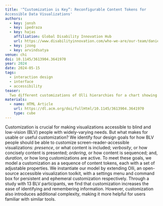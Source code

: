 ```yaml
---
title: '“Customization is Key”: Reconfigurable Content Tokens for
Accessible Data Visualizations'
authors:
  - key: jonsh
  - key: ipedraza
  - key: hajas
    affiliation: Global Disability Innovation Hub
    url: https://www.disabilityinnovation.com/who-we-are/our-team/daniel-hajas
  - key: jzong
  - key: arvindsatya
venue: chi
doi: 10.1145/3613904.3641970
year: 2024
date: 2024-05-15
tags:
  - interaction design
  - interface
  - accessibility
teaser:
  Two different customizations of Olli hierarchies for a chart showing five technology companies’ stock prices between 2000 and 2010. (a) the visualization; (b) a customization that includes more tokens, with longer brevity, more suitable for novice users who need additional assistance in forming the correct mental model of the graph; (c) a customization with fewer, brief tokens more suitable for an expert user who might have a well-formed mental model of the chart.
materials:
  - name: HTML Article
    url: https://dl.acm.org/doi/fullHtml/10.1145/3613904.3641970
    type: cube
---
```


Customization is crucial for making visualizations accessible to blind and low-vision (BLV) people with widely-varying needs. But what makes for usable or useful customization? We identify four design goals for how BLV people should be able to customize screen-reader-accessible visualizations: _presence_, or what content is included; _verbosity_, or how concisely content is presented; _ordering_, or how content is sequenced; and, _duration_, or how long customizations are active. To meet these goals, we model a customization as a sequence of content tokens, each with a set of adjustable properties. We instantiate our model by extending Olli, an open-source accessible visualization toolkit, with a settings menu and command box for persistent and ephemeral customization respectively. Through a study with 13 BLV participants, we find that customization increases the ease of identifying and remembering information. However, customization also introduces additional complexity, making it more helpful for users familiar with similar tools.

